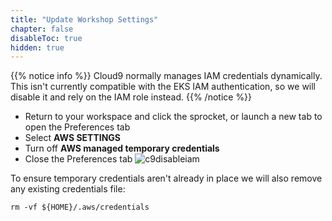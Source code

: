 ```yaml
---
title: "Update Workshop Settings"
chapter: false
disableToc: true
hidden: true
---
```

<!--
This markdown file is used as part of another file using 'insert-md-from-file' shortcode
-->

{{% notice info %}}
Cloud9 normally manages IAM credentials dynamically. This isn't currently compatible with
the EKS IAM authentication, so we will disable it and rely on the IAM role instead.
{{% /notice %}}


- Return to your workspace and click the sprocket, or launch a new tab to open the Preferences tab
- Select **AWS SETTINGS**
- Turn off **AWS managed temporary credentials**
- Close the Preferences tab
![c9disableiam](/images/using_ec2_spot_instances_with_eks/prerequisites/c9disableiam.png)

To ensure temporary credentials aren't already in place we will also remove
any existing credentials file:
```
rm -vf ${HOME}/.aws/credentials
```



